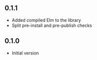 ## 0.1.1

- Added compiled Elm to the library
- Split pre-install and pre-publish checks

## 0.1.0

- Initial version
